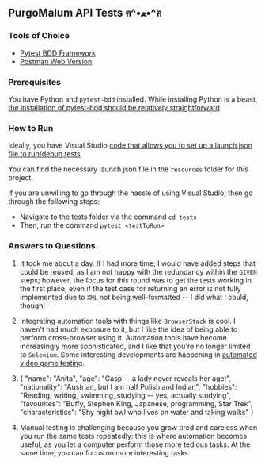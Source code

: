 ##  PurgoMalum API Tests ฅ^•ﻌ•^ฅ

### Tools of Choice

- [Pytest BDD Framework](https://pytest-bdd.readthedocs.io/en/stable/)
- [Postman Web Version](https://web.postman.co/home)

### Prerequisites

You have Python and `pytest-bdd` installed. While installing Python is a beast, [the installation of pytest-bdd should be relatively straightforward](https://pytest-bdd.readthedocs.io/en/stable/#install-pytest-bdd). 

### How to Run 

Ideally, you have Visual Studio [code that allows you to set up a launch.json file to run/debug tests](https://code.visualstudio.com/docs/editor/debugging). 

You can find the necessary launch.json file in the `resources` folder for this project. 

If you are unwilling to go through the hassle of using Visual Studio, then go through the following steps: 

-   Navigate to the tests folder via the command `cd tests`
-   Then, run the command `pytest <testToRun>`

  ### Answers to Questions. 

1. It took me about a day. If I had more time, I would have added steps that could be reused, as I am not happy with the redundancy within the `GIVEN` steps; however, the focus for this round was to get the tests working in the first place, even if the test case for returning an error is not fully implemented due to `XML` not being well-formatted -- I did what I could, though!

2. Integrating automation tools with things like `BrowserStack` is cool. I haven't had much exposure to it, but I like the idea of being able to perform cross-browser using it. Automation tools have become increasingly more sophisticated, and I like that you're no longer limited to `Selenium`. Some interesting developments are happening in [automated video game testing](https://research-portal.uu.nl/ws/portalfiles/portal/233300296/978-3-030-88106-1_5.pdf).

3.
    {
      "name": "Anita",
      "age": "Gasp -- a lady never reveals her age!",
      "nationality": "Austrian, but I am half Polish and Indian",
      "hobbies": "Reading, writing, swimming, studying -- yes, actually studying",
      "favourites": "Buffy, Stephen King, Japanese, programming, Star Trek",
      "characteristics": "Shy night owl who lives on water and taking walks"
    }



5. Manual testing is challenging because you grow tired and careless when you run the same tests repeatedly: this is where automation becomes useful, as you let a computer perform those more tedious tasks. At the same time, you can focus on more interesting tasks. 
